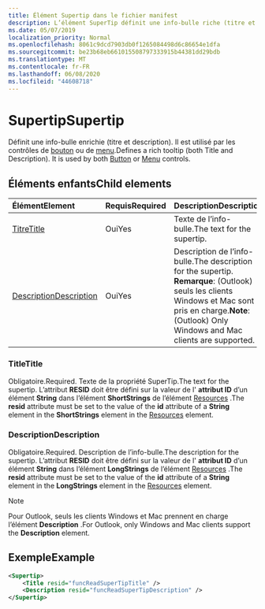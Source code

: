 ```yaml
---
title: Élément Supertip dans le fichier manifest
description: L’élément SuperTip définit une info-bulle riche (titre et Description).
ms.date: 05/07/2019
localization_priority: Normal
ms.openlocfilehash: 8061c9dcd7903db0f1265084498d6c86654e1dfa
ms.sourcegitcommit: be23b68eb661015508797333915b44381dd29bdb
ms.translationtype: MT
ms.contentlocale: fr-FR
ms.lasthandoff: 06/08/2020
ms.locfileid: "44608718"
---
```

# <a name="supertip"></a><span data-ttu-id="67276-103">Supertip</span><span class="sxs-lookup"><span data-stu-id="67276-103">Supertip</span></span>

<span data-ttu-id="67276-p101">Définit une info-bulle enrichie (titre et description). Il est utilisé par les contrôles de [bouton](control.md#button-control) ou de [menu](control.md#menu-dropdown-button-controls).</span><span class="sxs-lookup"><span data-stu-id="67276-p101">Defines a rich tooltip (both Title and Description). It is used by both [Button](control.md#button-control) or [Menu](control.md#menu-dropdown-button-controls)  controls.</span></span>

## <a name="child-elements"></a><span data-ttu-id="67276-106">Éléments enfants</span><span class="sxs-lookup"><span data-stu-id="67276-106">Child elements</span></span>

|  <span data-ttu-id="67276-107">Élément</span><span class="sxs-lookup"><span data-stu-id="67276-107">Element</span></span> |  <span data-ttu-id="67276-108">Requis</span><span class="sxs-lookup"><span data-stu-id="67276-108">Required</span></span>  |  <span data-ttu-id="67276-109">Description</span><span class="sxs-lookup"><span data-stu-id="67276-109">Description</span></span>  |
|:-----|:-----|:-----|
| [<span data-ttu-id="67276-110">Titre</span><span class="sxs-lookup"><span data-stu-id="67276-110">Title</span></span>](#title) | <span data-ttu-id="67276-111">Oui</span><span class="sxs-lookup"><span data-stu-id="67276-111">Yes</span></span> | <span data-ttu-id="67276-112">Texte de l’info-bulle.</span><span class="sxs-lookup"><span data-stu-id="67276-112">The text for the supertip.</span></span> |
| [<span data-ttu-id="67276-113">Description</span><span class="sxs-lookup"><span data-stu-id="67276-113">Description</span></span>](#description) | <span data-ttu-id="67276-114">Oui</span><span class="sxs-lookup"><span data-stu-id="67276-114">Yes</span></span> | <span data-ttu-id="67276-115">Description de l’info-bulle.</span><span class="sxs-lookup"><span data-stu-id="67276-115">The description for the supertip.</span></span><br><span data-ttu-id="67276-116">**Remarque**: (Outlook) seuls les clients Windows et Mac sont pris en charge.</span><span class="sxs-lookup"><span data-stu-id="67276-116">**Note**: (Outlook) Only Windows and Mac clients are supported.</span></span> |

### <a name="title"></a><span data-ttu-id="67276-117">Title</span><span class="sxs-lookup"><span data-stu-id="67276-117">Title</span></span>

<span data-ttu-id="67276-118">Obligatoire.</span><span class="sxs-lookup"><span data-stu-id="67276-118">Required.</span></span> <span data-ttu-id="67276-119">Texte de la propriété SuperTip.</span><span class="sxs-lookup"><span data-stu-id="67276-119">The text for the supertip.</span></span> <span data-ttu-id="67276-120">L’attribut **RESID** doit être défini sur la valeur de l' **attribut ID** d’un élément **String** dans l’élément **ShortStrings** de l’élément [Resources](resources.md) .</span><span class="sxs-lookup"><span data-stu-id="67276-120">The **resid** attribute must be set to the value of the **id** attribute of a **String** element in the **ShortStrings** element in the [Resources](resources.md) element.</span></span>

### <a name="description"></a><span data-ttu-id="67276-121">Description</span><span class="sxs-lookup"><span data-stu-id="67276-121">Description</span></span>

<span data-ttu-id="67276-122">Obligatoire.</span><span class="sxs-lookup"><span data-stu-id="67276-122">Required.</span></span> <span data-ttu-id="67276-123">Description de l’info-bulle.</span><span class="sxs-lookup"><span data-stu-id="67276-123">The description for the supertip.</span></span> <span data-ttu-id="67276-124">L’attribut **RESID** doit être défini sur la valeur de l' **attribut ID** d’un élément **String** dans l’élément **LongStrings** de l’élément [Resources](resources.md) .</span><span class="sxs-lookup"><span data-stu-id="67276-124">The **resid** attribute must be set to the value of the **id** attribute of a **String** element in the **LongStrings** element in the [Resources](resources.md) element.</span></span>

> [!NOTE]
> <span data-ttu-id="67276-125">Pour Outlook, seuls les clients Windows et Mac prennent en charge l’élément **Description** .</span><span class="sxs-lookup"><span data-stu-id="67276-125">For Outlook, only Windows and Mac clients support the **Description** element.</span></span>

## <a name="example"></a><span data-ttu-id="67276-126">Exemple</span><span class="sxs-lookup"><span data-stu-id="67276-126">Example</span></span>

```xml
<Supertip>
    <Title resid="funcReadSuperTipTitle" />
    <Description resid="funcReadSuperTipDescription" />
</Supertip>
```

